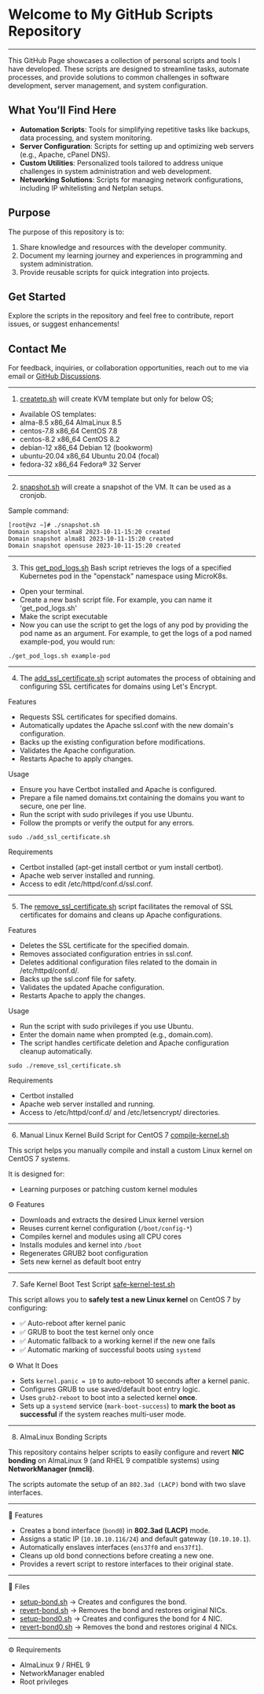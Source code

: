 # Welcome to My GitHub Scripts Repository
---
This GitHub Page showcases a collection of personal scripts and tools I have developed. These scripts are designed to streamline tasks, automate processes, and provide solutions to common challenges in software development, server management, and system configuration.

## What You’ll Find Here
- **Automation Scripts**: Tools for simplifying repetitive tasks like backups, data processing, and system monitoring.
- **Server Configuration**: Scripts for setting up and optimizing web servers (e.g., Apache, cPanel DNS).
- **Custom Utilities**: Personalized tools tailored to address unique challenges in system administration and web development.
- **Networking Solutions**: Scripts for managing network configurations, including IP whitelisting and Netplan setups.

## Purpose
The purpose of this repository is to:
1. Share knowledge and resources with the developer community.
2. Document my learning journey and experiences in programming and system administration.
3. Provide reusable scripts for quick integration into projects.

## Get Started
Explore the scripts in the repository and feel free to contribute, report issues, or suggest enhancements!

## Contact Me
For feedback, inquiries, or collaboration opportunities, reach out to me via email or [GitHub Discussions](#).

---
<!-- TOC -->
1. [createtp.sh](createtp.sh) will create KVM template but only for below OS;
* Available OS templates:
* alma-8.5                 x86_64     AlmaLinux 8.5
* centos-7.8               x86_64     CentOS 7.8
* centos-8.2               x86_64     CentOS 8.2
* debian-12                x86_64     Debian 12 (bookworm)
* ubuntu-20.04             x86_64     Ubuntu 20.04 (focal)
* fedora-32                x86_64     Fedora® 32 Server


<!-- TOC -->
---
2. [snapshot.sh](snapshot.sh) will create a snapshot of the VM. It can be used as a cronjob.

Sample command:
```shell
[root@vz ~]# ./snapshot.sh
Domain snapshot alma8 2023-10-11-15:20 created
Domain snapshot alma81 2023-10-11-15:20 created
Domain snapshot opensuse 2023-10-11-15:20 created
```
<!-- TOC -->
---
3. This [get_pod_logs.sh](get_pod_logs.sh) Bash script retrieves the logs of a specified Kubernetes pod in the "openstack" namespace using MicroK8s.

* Open your terminal.
* Create a new bash script file. For example, you can name it 'get_pod_logs.sh'
* Make the script executable
* Now you can use the script to get the logs of any pod by providing the pod name as an argument. For example, to get the logs of a pod named example-pod, you would run:
```shell
./get_pod_logs.sh example-pod
```

<!-- TOC -->
---
4. The [add_ssl_certificate.sh](add_ssl_certificate.sh) script automates the process of obtaining and configuring SSL certificates for domains using Let's Encrypt.

Features
* Requests SSL certificates for specified domains.
* Automatically updates the Apache ssl.conf with the new domain's configuration.
* Backs up the existing configuration before modifications.
* Validates the Apache configuration.
* Restarts Apache to apply changes.

Usage
* Ensure you have Certbot installed and Apache is configured.
* Prepare a file named domains.txt containing the domains you want to secure, one per line.
* Run the script with sudo privileges if you use Ubuntu.
* Follow the prompts or verify the output for any errors.
```shell
sudo ./add_ssl_certificate.sh
```

Requirements
* Certbot installed (apt-get install certbot or yum install certbot).
* Apache web server installed and running.
* Access to edit /etc/httpd/conf.d/ssl.conf.

<!-- TOC -->
---
5. The [remove_ssl_certificate.sh](remove_ssl_certificate.sh) script facilitates the removal of SSL certificates for domains and cleans up Apache configurations.

Features
* Deletes the SSL certificate for the specified domain.
* Removes associated configuration entries in ssl.conf.
* Deletes additional configuration files related to the domain in /etc/httpd/conf.d/.
* Backs up the ssl.conf file for safety.
* Validates the updated Apache configuration.
* Restarts Apache to apply the changes.

Usage
* Run the script with sudo privileges if you use Ubuntu.
* Enter the domain name when prompted (e.g., domain.com).
* The script handles certificate deletion and Apache configuration cleanup automatically.
```shell
sudo ./remove_ssl_certificate.sh
```

Requirements
* Certbot installed
* Apache web server installed and running.
* Access to /etc/httpd/conf.d/ and /etc/letsencrypt/ directories.

<!-- TOC -->
---
6. Manual Linux Kernel Build Script for CentOS 7 [compile-kernel.sh](compile-kernel.sh)

This script helps you manually compile and install a custom Linux kernel on CentOS 7 systems.

It is designed for:
- Learning purposes or patching custom kernel modules



 ⚙️ Features

- Downloads and extracts the desired Linux kernel version
- Reuses current kernel configuration (`/boot/config-*`)
- Compiles kernel and modules using all CPU cores
- Installs modules and kernel into `/boot`
- Regenerates GRUB2 boot configuration
- Sets new kernel as default boot entry


<!-- TOC -->
---
7. Safe Kernel Boot Test Script [safe-kernel-test.sh](safe-kernel-test.sh)

This script allows you to **safely test a new Linux kernel** on CentOS 7 by configuring:

- ✅ Auto-reboot after kernel panic
- ✅ GRUB to boot the test kernel only once
- ✅ Automatic fallback to a working kernel if the new one fails
- ✅ Automatic marking of successful boots using `systemd`



 ⚙️ What It Does

- Sets `kernel.panic = 10` to auto-reboot 10 seconds after a kernel panic.
- Configures GRUB to use saved/default boot entry logic.
- Uses `grub2-reboot` to boot into a selected kernel **once**.
- Sets up a `systemd` service (`mark-boot-success`) to **mark the boot as successful** if the system reaches multi-user mode.

<!-- TOC -->
---

8. AlmaLinux Bonding Scripts

This repository contains helper scripts to easily configure and revert **NIC bonding** on AlmaLinux 9 (and RHEL 9 compatible systems) using **NetworkManager (nmcli)**.

The scripts automate the setup of an `802.3ad (LACP)` bond with two slave interfaces.

---

📌 Features
- Creates a bond interface (`bond0`) in **802.3ad (LACP)** mode.
- Assigns a static IP (`10.10.10.116/24`) and default gateway (`10.10.10.1`).
- Automatically enslaves interfaces (`ens37f0` and `ens37f1`).
- Cleans up old bond connections before creating a new one.
- Provides a revert script to restore interfaces to their original state.

---

📂 Files
- [setup-bond.sh](setup-bond.sh) → Creates and configures the bond.
- [revert-bond.sh](revert-bond.sh) → Removes the bond and restores original NICs.
- [setup-bond0.sh](setup-bond0.sh) → Creates and configures the bond for 4 NIC.
- [revert-bond0.sh](revert-bond0.sh) → Removes the bond and restores original 4 NICs.

---

⚙️ Requirements
- AlmaLinux 9 / RHEL 9
- NetworkManager enabled
- Root privileges






